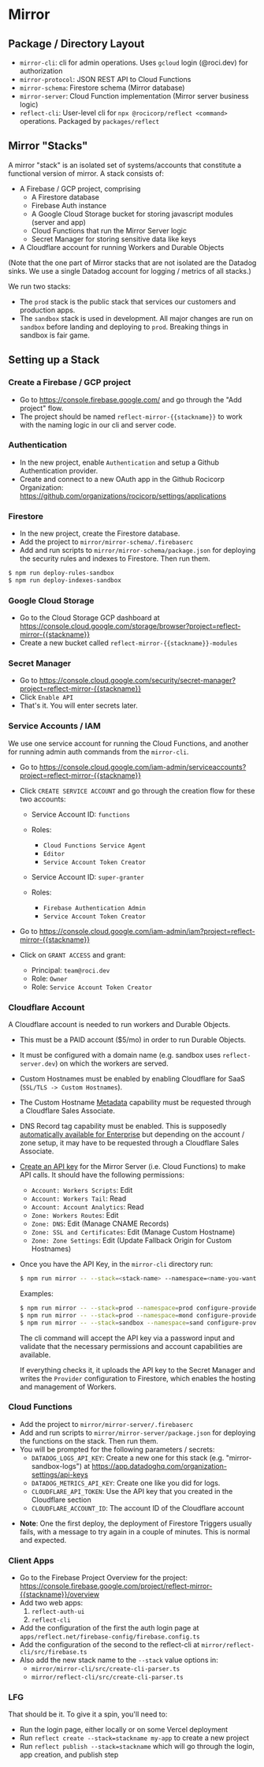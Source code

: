 # Mirror

## Package / Directory Layout

- `mirror-cli`: cli for admin operations. Uses `gcloud` login (@roci.dev) for authorization
- `mirror-protocol`: JSON REST API to Cloud Functions
- `mirror-schema`: Firestore schema (Mirror database)
- `mirror-server`: Cloud Function implementation (Mirror server business logic)
- `reflect-cli`: User-level cli for `npx @rocicorp/reflect <command>` operations. Packaged by `packages/reflect`

## Mirror "Stacks"

A mirror "stack" is an isolated set of systems/accounts that constitute a
functional version of mirror. A stack consists of:

- A Firebase / GCP project, comprising
  - A Firestore database
  - Firebase Auth instance
  - A Google Cloud Storage bucket for storing javascript modules (server and app)
  - Cloud Functions that run the Mirror Server logic
  - Secret Manager for storing sensitive data like keys
- A Cloudflare account for running Workers and Durable Objects

(Note that the one part of Mirror stacks that are not isolated are the Datadog
sinks. We use a single Datadog account for logging / metrics of all stacks.)

We run two stacks:

- The `prod` stack is the public stack that services our customers and production apps.
- The `sandbox` stack is used in development. All major changes are run on `sandbox`
  before landing and deploying to `prod`. Breaking things in sandbox is fair game.

## Setting up a Stack

### Create a Firebase / GCP project

- Go to https://console.firebase.google.com/ and go through the "Add project" flow.
- The project should be named `reflect-mirror-{{stackname}}` to work with the
  naming logic in our cli and server code.

### Authentication

- In the new project, enable `Authentication` and setup a Github Authentication provider.
- Create and connect to a new OAuth app in the Github Rocicorp Organization:
  https://github.com/organizations/rocicorp/settings/applications

### Firestore

- In the new project, create the Firestore database.
- Add the project to `mirror/mirror-schema/.firebaserc`
- Add and run scripts to `mirror/mirror-schema/package.json` for deploying the security
  rules and indexes to Firestore. Then run them.

```sh
$ npm run deploy-rules-sandbox
$ npm run deploy-indexes-sandbox
```

### Google Cloud Storage

- Go to the Cloud Storage GCP dashboard at https://console.cloud.google.com/storage/browser?project=reflect-mirror-{{stackname}}
- Create a new bucket called `reflect-mirror-{{stackname}}-modules`

### Secret Manager

- Go to https://console.cloud.google.com/security/secret-manager?project=reflect-mirror-{{stackname}}
- Click `Enable API`
- That's it. You will enter secrets later.

### Service Accounts / IAM

We use one service account for running the Cloud Functions, and another for
running admin auth commands from the `mirror-cli`.

- Go to https://console.cloud.google.com/iam-admin/serviceaccounts?project=reflect-mirror-{{stackname}}
- Click `CREATE SERVICE ACCOUNT` and go through the creation flow for these two accounts:

  - Service Account ID: `functions`
  - Roles:

    - `Cloud Functions Service Agent`
    - `Editor`
    - `Service Account Token Creator`

  - Service Account ID: `super-granter`
  - Roles:
    - `Firebase Authentication Admin`
    - `Service Account Token Creator`

- Go to https://console.cloud.google.com/iam-admin/iam?project=reflect-mirror-{{stackname}}
- Click on `GRANT ACCESS` and grant:
  - Principal: `team@roci.dev`
  - Role: `Owner`
  - Role: `Service Account Token Creator`

### Cloudflare Account

A Cloudflare account is needed to run workers and Durable Objects.

- This must be a PAID account ($5/mo) in order to run Durable Objects.
- It must be configured with a domain name (e.g. sandbox uses `reflect-server.dev`)
  on which the workers are served.
- Custom Hostnames must be enabled by enabling Cloudflare for SaaS (`SSL/TLS -> Custom Hostnames`).
- The Custom Hostname [Metadata](https://developers.cloudflare.com/cloudflare-for-platforms/cloudflare-for-saas/domain-support/custom-metadata/)
  capability must be requested through a Cloudflare Sales Associate.
- DNS Record tag capability must be enabled. This is supposedly [automatically available for Enterprise](https://developers.cloudflare.com/dns/manage-dns-records/reference/record-attributes/#record-tags)
  but depending on the account / zone setup, it may have to be requested through a Cloudflare Sales Associate.
- [Create an API key](https://dash.cloudflare.com/profile/api-tokens) for the Mirror Server
  (i.e. Cloud Functions) to make API calls. It should have the following permissions:

  - `Account: Workers Scripts`: Edit
  - `Account: Workers Tail`: Read
  - `Account: Account Analytics`: Read
  - `Zone: Workers Routes`: Edit
  - `Zone: DNS`: Edit (Manage CNAME Records)
  - `Zone: SSL and Certificates`: Edit (Manage Custom Hostname)
  - `Zone: Zone Settings`: Edit (Update Fallback Origin for Custom Hostnames)

- Once you have the API Key, in the `mirror-cli` directory run:

  ```sh
  $ npm run mirror -- --stack=<stack-name> --namespace=<name-you-want> configure-provider
  ```

  Examples:

  ```sh
  $ npm run mirror -- --stack=prod --namespace=prod configure-provider default
  $ npm run mirror -- --stack=prod --namespace=mond configure-provider monday
  $ npm run mirror -- --stack=sandbox --namespace=sand configure-provider default --max-apps=50
  ```

  The cli command will accept the API key via a password input and validate that
  the necessary permissions and account capabilities are available.

  If everything checks it, it uploads the API key to the Secret Manager and writes the
  `Provider` configuration to Firestore, which enables the hosting and management of Workers.

### Cloud Functions

- Add the project to `mirror/mirror-server/.firebaserc`
- Add and run scripts to `mirror/mirror-server/package.json` for deploying the functions
  on the stack. Then run them.
- You will be prompted for the following parameters / secrets:
  - `DATADOG_LOGS_API_KEY`: Create a new one for this stack (e.g. "mirror-sandbox-logs") at https://app.datadoghq.com/organization-settings/api-keys
  - `DATADOG_METRICS_API_KEY`: Create one like you did for logs.
  - `CLOUDFLARE_API_TOKEN`: Use the API key that you created in the Cloudflare section
  - `CLOUDFLARE_ACCOUNT_ID`: The account ID of the Cloudflare account

* **Note**: One the first deploy, the deployment of Firestore Triggers usually fails,
  with a message to try again in a couple of minutes. This is normal and expected.

### Client Apps

- Go to the Firebase Project Overview for the project: https://console.firebase.google.com/project/reflect-mirror-{{stackname}}/overview
- Add two web apps:
  1. `reflect-auth-ui`
  2. `reflect-cli`
- Add the configuration of the first the auth login page at `apps/reflect.net/firebase-config/firebase.config.ts`
- Add the configuration of the second to the reflect-cli at `mirror/reflect-cli/src/firebase.ts`
- Also add the new stack name to the `--stack` value options in:
  - `mirror/mirror-cli/src/create-cli-parser.ts`
  - `mirror/reflect-cli/src/create-cli-parser.ts`

### LFG

That should be it. To give it a spin, you'll need to:

- Run the login page, either locally or on some Vercel deployment
- Run `reflect create --stack=stackname my-app` to create a new project
- Run `reflect publish --stack=stackname` which will go through the login, app creation, and publish step

